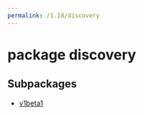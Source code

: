 ```yaml
---
permalink: /1.18/discovery
---
```


# package discovery



## Subpackages

* [v1beta1](discovery-v1beta1.md)